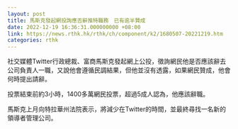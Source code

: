 ```yaml
---
layout: post
title: 馬斯克發起網投詢應否辭推特職務　已有逾半贊成　　
date: 2022-12-19 16:36:31.000000000 +08:00
link: https://news.rthk.hk/rthk/ch/component/k2/1680507-20221219.htm
categories: rthk
---
```


社交媒體Twitter行政總裁、富商馬斯克發起網上公投，徵詢網民他是否應該辭去公司負責人一職，又說他會遵循民調結果，但他並沒有透露，如果網民贊成，他會何時提出請辭。

投票結束前約3小時，1400多萬網民投票，超過5成人認為，他應該辭職。

馬斯克上月向特拉華州法院表示，將減少在Twitter的時間，並最終尋找一名新的領導者管理公司。
